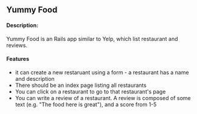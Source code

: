 ## Yummy Food

#### Description:
Yummy Food is an Rails app similar to Yelp, which list restaurant and reviews. 

#### Features
- it can create a new restaruant using a form - a restaurant has a name and description
- There should be an index page listing all restaurants
- You can click on a restaurant to go to that restaurant's page
- You can write a review of a restaurant. A review is composed of some text (e.g. "The food here is great"), and a score from 1-5




